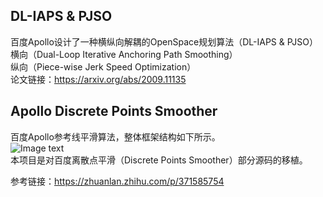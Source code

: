 ## DL-IAPS & PJSO  
百度Apollo设计了一种横纵向解耦的OpenSpace规划算法（DL-IAPS & PJSO）  
横向（Dual-Loop Iterative Anchoring Path Smoothing）  
纵向（Piece-wise Jerk Speed Optimization）  
论文链接：https://arxiv.org/abs/2009.11135  

## Apollo Discrete Points Smoother
百度Apollo参考线平滑算法，整体框架结构如下所示。  
![Image text](https://github.com/FasonLee/ApolloDiscretePointsSmoother/blob/master/pictures/ApolloReferenceLineSmooth.png)  
本项目是对百度离散点平滑（Discrete Points Smoother）部分源码的移植。  


参考链接：https://zhuanlan.zhihu.com/p/371585754  
